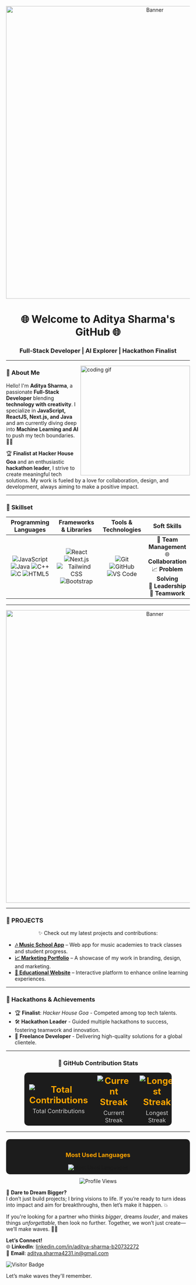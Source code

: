 
<div align="center">
  <img src="https://mir-s3-cdn-cf.behance.net/project_modules/max_1200/79731568097599.5b50bca477735.jpg" alt="Banner" width="800"/>
</div>

<h1 align="center">🌐 Welcome to Aditya Sharma's GitHub 🌐</h1>
<h3 align="center">Full-Stack Developer | AI Explorer | Hackathon Finalist</h3>



---

<img align="right" src="https://cdn.dribbble.com/users/720825/screenshots/3253310/slim-jim-_dribbble_-_800x600_.gif" width="300" alt="coding gif" />

### 👋 About Me

Hello! I'm **Aditya Sharma**, a passionate **Full-Stack Developer** blending **technology with creativity**. I specialize in **JavaScript, ReactJS, Next.js, and Java** and am currently diving deep into **Machine Learning and AI** to push my tech boundaries. 🧑‍💻 

🏆 **Finalist at Hacker House Goa** and an enthusiastic **hackathon leader**, I strive to create meaningful tech solutions. My work is fueled by a love for collaboration, design, and development, always aiming to make a positive impact.

---

### 🚀 Skillset

<div align="center">

| **Programming Languages** | **Frameworks & Libraries** | **Tools & Technologies** | **Soft Skills** |
|:-------------------------:|:--------------------------:|:------------------------:|:---------------:|
| ![JavaScript](https://img.shields.io/badge/-JavaScript-F7DF1E?style=for-the-badge&logo=javascript&logoColor=black) ![Java](https://img.shields.io/badge/-Java-007396?style=for-the-badge&logo=java&logoColor=white) ![C++](https://img.shields.io/badge/-C++-00599C?style=for-the-badge&logo=cplusplus&logoColor=white) ![C](https://img.shields.io/badge/-C-00599C?style=for-the-badge&logo=c&logoColor=white) ![HTML5](https://img.shields.io/badge/-HTML5-E34F26?style=for-the-badge&logo=html5&logoColor=white) | ![React](https://img.shields.io/badge/-React-61DAFB?style=for-the-badge&logo=react&logoColor=black) ![Next.js](https://img.shields.io/badge/-Next.js-000000?style=for-the-badge&logo=next.js&logoColor=white) ![Tailwind CSS](https://img.shields.io/badge/-Tailwind%20CSS-38B2AC?style=for-the-badge&logo=tailwind-css&logoColor=white) ![Bootstrap](https://img.shields.io/badge/-Bootstrap-563D7C?style=for-the-badge&logo=bootstrap&logoColor=white) | ![Git](https://img.shields.io/badge/-Git-F05032?style=for-the-badge&logo=git&logoColor=white) ![GitHub](https://img.shields.io/badge/-GitHub-181717?style=for-the-badge&logo=github&logoColor=white) ![VS Code](https://img.shields.io/badge/-VS%20Code-007ACC?style=for-the-badge&logo=visual-studio-code&logoColor=white) | 👥 **Team Management** <br> 🌐 **Collaboration** <br> 📈 **Problem Solving** <br> 🎯 **Leadership** <br> 🤝 **Teamwork** |

</div>

---

<div align="center">
  <img src="https://user-images.githubusercontent.com/10498744/210012254-234538ff-d198-48aa-8964-37e6fd45d227.gif" alt="Banner" width="800"/>
</div>

---

### 📂 PROJECTS

<p align="center">✨ Check out my latest projects and contributions:</p>

- **[🎶 Music School App](https://github.com/AdityaSharma/music-school-app)** – Web app for music academies to track classes and student progress.
- **[📈 Marketing Portfolio](https://github.com/AdityaSharma/marketing-portfolio)** – A showcase of my work in branding, design, and marketing.
- **[📘 Educational Website](https://github.com/AdityaSharma/educational-website)** – Interactive platform to enhance online learning experiences.

---

### 📅 Hackathons & Achievements

- 🏆 **Finalist**: *Hacker House Goa* - Competed among top tech talents.
- 🛠️ **Hackathon Leader** - Guided multiple hackathons to success, fostering teamwork and innovation.
- 💼 **Freelance Developer** - Delivering high-quality solutions for a global clientele.

---
<div align="center">

### 🌟 GitHub Contribution Stats

<table style="border:none; background-color:#1c1c1c; color:white; width:80%; border-radius:10px;">
  <tr style="border:none;">
    <td align="center" width="33%">
      <h2 style="color:orange; margin:5px;">
        <img src="https://github-readme-stats.vercel.app/api?username=42aditya31&count_private=true&show_icons=true&hide_border=true&theme=dark#gh-dark-mode-only" alt="Total Contributions" />
      </h2>
      <p style="margin:0; color:lightgray;">Total Contributions</p>
    </td>
    <td align="center" width="33%">
      <h2 style="color:orange; margin:5px;">
        <img src="https://github-readme-streak-stats.herokuapp.com/?user=42aditya31&theme=dark&hide_border=true" alt="Current Streak" />
      </h2>
      <p style="margin:0; color:lightgray;">Current Streak</p>
    </td>
    <td align="center" width="33%">
      <h2 style="color:orange; margin:5px;">
        <img src="https://github-readme-stats.vercel.app/api?username=42aditya31&show_icons=true&count_private=true&theme=dark&hide_border=true&line_height=27" alt="Longest Streak" />
      </h2>
      <p style="margin:0; color:lightgray;">Longest Streak</p>
    </td>
  </tr>
</table>

---

<div align="center" style="margin-top:20px; background-color:#1c1c1c; border-radius:10px; padding:10px;">
  <h3 style="color:orange;">Most Used Languages</h3>
  <img src="https://github-readme-stats.vercel.app/api/top-langs/?username=42aditya31&layout=compact&theme=dark&hide_border=true" alt="Most Used Languages" />
</div>

<p align="center" style="margin-top:10px;">
  <img src="https://komarev.com/ghpvc/?username=42aditya31&color=orange" alt="Profile Views" />
</p>

</div>

🌌 **Dare to Dream Bigger?**  
I don’t just build projects; I bring visions to life. If you’re ready to turn ideas into impact and aim for breakthroughs, then let’s make it happen. 💥

If you're looking for a partner who thinks *bigger*, dreams *louder*, and makes things *unforgettable*, then look no further. Together, we won’t just create—we’ll make waves. 🌊🔥

**Let’s Connect!**  
🌐 **LinkedIn**: [linkedin.com/in/aditya-sharma-b20732272](https://linkedin.com/in/aditya-sharma-b20732272)  
📧 **Email**: aditya.sharma4231.in@gmail.com  

![Visitor Badge](https://visitor-badge.laobi.icu/badge?page_id=AdityaSharma.profile)  

Let’s make waves they'll remember.
